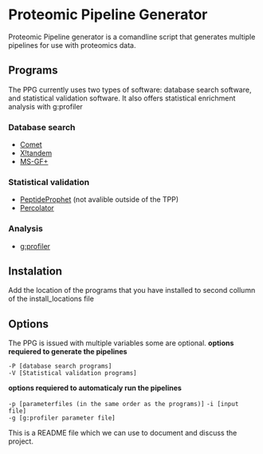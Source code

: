 Proteomic Pipeline Generator
============================

Proteomic Pipeline generator is a comandline script that generates multiple pipelines for use with proteomics data.

## Programs
The PPG currently uses two types of software: database search software, and statistical validation software. It also offers statistical enrichment analysis with g:profiler

### Database search
  * [Comet](http://comet-ms.sourceforge.net/)
  * [X!tandem](https://www.thegpm.org/tandem/)
  * [MS-GF+](https://omics.pnl.gov/software/ms-gf)
  
### Statistical validation
  * [PeptideProphet](https://sourceforge.net/projects/sashimi/files/Trans-Proteomic%20Pipeline%20%28TPP%29/) (not avalible outside of the TPP)
  * [Percolator](https://github.com/percolator/percolator/wiki)

### Analysis
 * [g:profiler](https://biit.cs.ut.ee/gprofiler/page/docs)

## Instalation
Add the location of the programs that you have installed to second collumn of the install_locations file

## Options
The PPG is issued with multiple variables some are optional.
**options requiered to generate the pipelines**

`-P [database search programs]`  
`-V [Statistical validation programs]`  

**options requiered to automaticaly run the pipelines**

`-p [parameterfiles (in the same order as the programs)]` 
`-i [input file]`  
`-g [g:profiler parameter file]`  

This is a README file which we can use to document and discuss the project.
